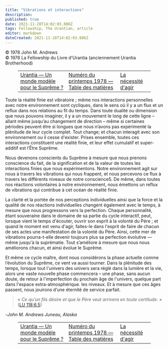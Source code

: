 ```yaml
---
title: "Vibrations et interactions"
description: 
published: true
date: 2021-11-28T14:02:03.086Z
tags: Fellowship, The Urantian, article
editor: markdown
dateCreated: 2021-11-28T14:02:03.086Z
---
```


<p class="v-card v-sheet theme--light grey lighten-3 px-2">© 1978 John M. Andrews<br>© 1978 La Fellowship du Livre d'Urantia (anciennement Urantia Brotherhood)</p>
<figure class="table chapter-navigator">
  <table>
    <tbody>
      <tr>
        <td>
        <a href="/fr/article/Marilyn_Hauck/Urantia_Model_World_For_The_Supreme">
          <span class="mdi mdi-arrow-left-drop-circle"></span><span class="pl-2">Urantia — Un monde modèle pour le Suprême ?</span>
        </a>
        </td>
        <td>
        <a href="/fr/index/articles_the_urantian#numéro-du-printemps-1978">
          <span class="mdi mdi-book-open-variant"></span><span class="pl-2">Numéro du printemps 1978 — Table des matières</span>
        </a>
        </td>
        <td>
        <a href="/fr/article/Gene_Joyce/The_Necessity_Of_Action">
          <span class="pr-2">La nécessité d'agir</span><span class="mdi mdi-arrow-right-drop-circle"></span>
        </a>
        </td>
      </tr>
    </tbody>
  </table>
</figure>



Toute la réalité finie est vibratoire ; même nos interactions personnelles avec notre environnement sont cycliques, dans le sens où il y a un flux et un reflux dans nos relations au fil du temps. Dans toute dualité ou dimension que nous pouvons imaginer, il y a un mouvement le long de cette ligne – allant même jusqu’au changement de direction – même si certaines périodes peuvent être si longues que nous n’avons pas expérimenté la plénitude de leur cycle complet. Tout change; et chacun interagit avec son environnement ou il cesse d'exister. Prises ensemble, toutes ces interactions constituent une réalité finie, et leur effet cumulatif et super-additif est l’Être Suprême.

Nous devenons conscients du Suprême à mesure que nous prenons conscience du fait, de la signification et de la valeur de toutes les interactions finies que nous expérimentons. Notre environnement agit sur nous à travers les vibrations qui nous frappent, et nous percevons ce flux à travers les différents niveaux de notre conscience5. De même, dans toutes nos réactions volontaires à notre environnement, nous émettons un reflux de vibrations qui contribue à cet océan de réalité finie.

La clarté et la portée de nos perceptions individuelles ainsi que la force et la qualité de nos réactions individuelles changent également avec le temps, à mesure que nous progressons vers la perfection. Chaque personnalité, étant souveraine dans le domaine de sa partie du cycle interactif, peut, lorsque vient le temps d'écouter, ouvrir son esprit à la volonté du Père ; et quand le moment est venu d'agir, faites-le dans l'esprit de faire de chacun de ses actes une manifestation de la volonté du Père. Ainsi, cette mer de vibrations pourra-t-elle devenir toujours plus sa perfection évolutive — même jusqu'à la suprématie. Tout s’améliore à mesure que nous nous améliorons chacun, et ainsi évolue le Suprême.

Et même ce cycle maître, dont nous considérons la phase actuelle comme l’évolution du Suprême, ce vent va aussi tourner. Dans la plénitude des temps, lorsque tout l'univers des univers sera réglé dans la lumière et la vie, alors une vaste nouvelle phase commencera – une phase, sans aucun doute, de retour à l'imperfection du prochain âge de l'univers, quelque part dans l'espace extra-atmosphérique. les niveaux. Et à mesure que ces âges passent, nous jouirons d’une éternité de service parfait.

> « _Ce qu’un fils désire et que le Père veut arrivera en toute certitude._ » ([LU 118:6.5](/fr/The_Urantia_Book/118#p6_5))


-_John M. Andrews_
_Juneau, Alaska_



<figure class="table chapter-navigator">
  <table>
    <tbody>
      <tr>
        <td>
        <a href="/fr/article/Marilyn_Hauck/Urantia_Model_World_For_The_Supreme">
          <span class="mdi mdi-arrow-left-drop-circle"></span><span class="pl-2">Urantia — Un monde modèle pour le Suprême ?</span>
        </a>
        </td>
        <td>
        <a href="/fr/index/articles_the_urantian#numéro-du-printemps-1978">
          <span class="mdi mdi-book-open-variant"></span><span class="pl-2">Numéro du printemps 1978 — Table des matières</span>
        </a>
        </td>
        <td>
        <a href="/fr/article/Gene_Joyce/The_Necessity_Of_Action">
          <span class="pr-2">La nécessité d'agir</span><span class="mdi mdi-arrow-right-drop-circle"></span>
        </a>
        </td>
      </tr>
    </tbody>
  </table>
</figure>
